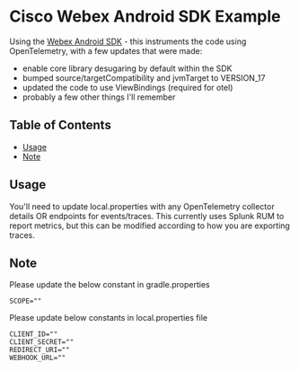 # Cisco Webex Android SDK Example

Using the [Webex Android SDK](https://github.com/webex/webex-android-sdk) - this instruments the code using OpenTelemetry, with a few updates that were made:
- enable core library desugaring by default within the SDK
- bumped source/targetCompatibility and jvmTarget to VERSION_17
- updated the code to use ViewBindings (required for otel)
- probably a few other things I'll remember


## Table of Contents

- [Usage](#usage)
- [Note](#note)

## Usage

You'll need to update local.properties with any OpenTelemetry collector details OR endpoints for events/traces. This currently uses Splunk RUM to report metrics, but
this can be modified according to how you are exporting traces.

## Note

 Please update the below constant in gradle.properties
 ```
 SCOPE=""
 ```

 Please update below constants in local.properties file
 ```
 CLIENT_ID=""
 CLIENT_SECRET=""
 REDIRECT_URI=""
 WEBHOOK_URL=""
 ```

